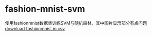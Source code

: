 # fashion-mnist-svm
使用fashionmnist数据集训练SVM与随机森林，其中图片显示部分有点问题<br>
[download fashionmnist in csv](https://www.kaggle.com/zalando-research/fashionmnist/data)
